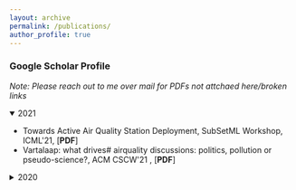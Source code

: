 ```yaml
---
layout: archive
permalink: /publications/
author_profile: true
---
```


### <a style="text-decoration:none" href="https://scholar.google.com/citations?user=7LY1_u4AAAAJ&hl=en">Google Scholar Profile</a>

*Note: Please reach out to me over mail for PDFs not attchaed here/broken links*

<details open>
<summary>2021</summary>
<ul>
  <li>
    Towards Active Air Quality Station Deployment, SubSetML Workshop, ICML'21, 
    <a style="text-decoration:none" 
       href="../_publications/PDFs/SubSetML21.pdf">[<b>PDF</b>]
    </a>
  </li>

  <li>
    <a style="text-decoration:none" 
       href="https://dl.acm.org/doi/abs/10.1145/3449170">Vartalaap: what drives# airquality discussions: politics, pollution or pseudo-science?, ACM CSCW'21
    </a>, 
    <a style="text-decoration:none" 
       href="../_publications/PDFs/vartalaap.pdf">[<b>PDF</b>]
    </a>
  </li>

</ul>
</details>

<details>
<summary>2020</summary>
<ul>
  <li>
    <a style="text-decoration:none" 
       href="https://dl.acm.org/doi/abs/10.1145/3384419.3430407">Poster: A toolkit for spatial interpolation and sensor placement, ACM SenSys'20
    </a>, 
    <a style="text-decoration:none" 
       href="../_publications/PDFs/polire.pdf">[<b>PDF</b>]</a>
  </li>

  <li>
    <a style="text-decoration:none" 
       href="https://patel-zeel.github.io/active-learning-visualization">Active Learning: A Visual Tour
    </a>
  </li>

</ul>
</details>
